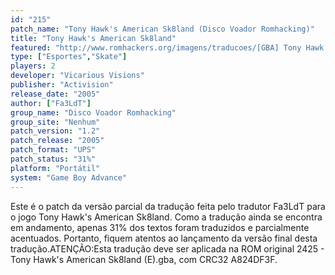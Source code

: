 ```yaml
---
id: "215"
patch_name: "Tony Hawk's American Sk8land (Disco Voador Romhacking)"
title: "Tony Hawk's American Sk8land"
featured: "http://www.romhackers.org/imagens/traducoes/[GBA] Tony Hawk's American Sk8land - Disco Voador Romhacking - 1.png"
type: ["Esportes","Skate"]
players: 2
developer: "Vicarious Visions"
publisher: "Activision"
release_date: "2005"
author: ["Fa3LdT"]
group_name: "Disco Voador Romhacking"
group_site: "Nenhum"
patch_version: "1.2"
patch_release: "2005"
patch_format: "UPS"
patch_status: "31%"
platform: "Portátil"
system: "Game Boy Advance"
---
```


Este é o patch da versão parcial da tradução feita pelo tradutor Fa3LdT para o jogo Tony Hawk's American Sk8land. Como a tradução ainda se encontra em andamento, apenas 31% dos textos foram traduzidos e parcialmente acentuados. Portanto, fiquem atentos ao lançamento da versão final desta tradução.ATENÇÃO:Esta tradução deve ser aplicada na ROM original 2425 - Tony Hawk's American Sk8land (E).gba, com CRC32 A824DF3F.